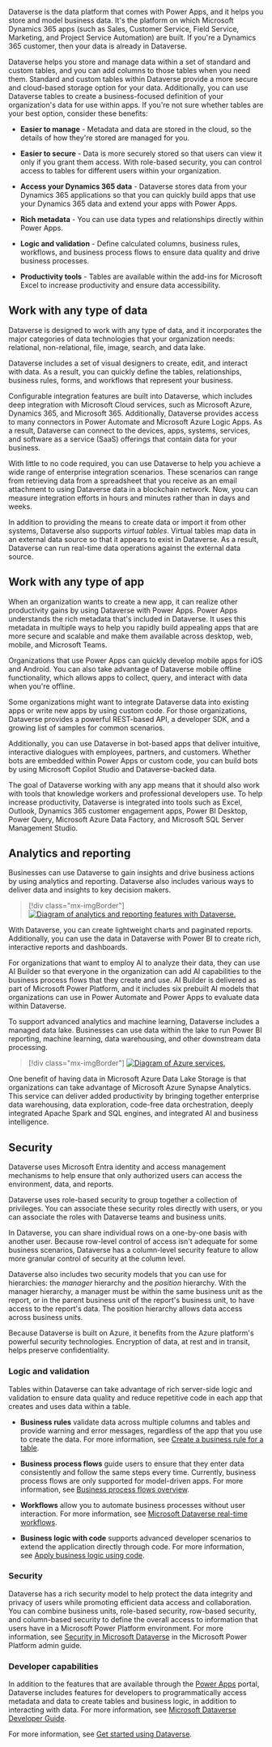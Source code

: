 Dataverse is the data platform that comes with Power Apps, and it helps you store and model business data. It's the platform on which Microsoft Dynamics 365 apps (such as Sales, Customer Service, Field Service, Marketing, and Project Service Automation) are built. If you're a Dynamics 365 customer, then your data is already in Dataverse.

Dataverse helps you store and manage data within a set of standard and custom tables, and you can add columns to those tables when you need them. Standard and custom tables within Dataverse provide a more secure and cloud-based storage option for your data. Additionally, you can use Dataverse tables to create a business-focused definition of your organization's data for use within apps. If you're not sure whether tables are your best option, consider these benefits:

-   **Easier to manage** - Metadata and data are stored in the cloud, so the details of how they're stored are managed for you.

-   **Easier to secure** - Data is more securely stored so that users can view it only if you grant them access. With role-based security, you can control access to tables for different users within your organization.

-   **Access your Dynamics 365 data** - Dataverse stores data from your Dynamics 365 applications so that you can quickly build apps that use your Dynamics 365 data and extend your apps with Power Apps.

-   **Rich metadata** - You can use data types and relationships directly within Power Apps.

-   **Logic and validation** - Define calculated columns, business rules, workflows, and business process flows to ensure data quality and drive business processes.

-   **Productivity tools** - Tables are available within the add-ins for Microsoft Excel to increase productivity and ensure data accessibility.

## Work with any type of data

Dataverse is designed to work with any type of data, and it incorporates the major categories of data technologies that your organization needs: relational, non-relational, file, image, search, and data lake.

Dataverse includes a set of visual designers to create, edit, and interact with data. As a result, you can quickly define the tables, relationships, business rules, forms, and workflows that represent your business.

Configurable integration features are built into Dataverse, which includes deep integration with Microsoft Cloud services, such as Microsoft Azure, Dynamics 365, and Microsoft 365. Additionally, Dataverse provides access to many connectors in Power Automate and Microsoft Azure Logic Apps. As a result, Dataverse can connect to the devices, apps, systems, services, and software as a service (SaaS) offerings that contain data for your business.

With little to no code required, you can use Dataverse to help you achieve a wide range of enterprise integration scenarios. These scenarios can range from retrieving data from a spreadsheet that you receive as an email attachment to using Dataverse data in a blockchain network. Now, you can measure integration efforts in hours and minutes rather than in days and weeks.

In addition to providing the means to create data or import it from other systems, Dataverse also supports *virtual tables*. Virtual tables map data in an external data source so that it appears to exist in Dataverse. As a result, Dataverse can run real-time data operations against the external data source.

## Work with any type of app

When an organization wants to create a new app, it can realize other productivity gains by using Dataverse with Power Apps. Power Apps understands the rich metadata that's included in Dataverse. It uses this metadata in multiple ways to help you rapidly build appealing apps that are more secure and scalable and make them available across desktop, web, mobile, and Microsoft Teams.

Organizations that use Power Apps can quickly develop mobile apps for iOS and Android. You can also take advantage of Dataverse mobile offline functionality, which allows apps to collect, query, and interact with data when you're offline.

Some organizations might want to integrate Dataverse data into existing apps or write new apps by using custom code. For those organizations, Dataverse provides a powerful REST-based API, a developer SDK, and a growing list of samples for common scenarios.

Additionally, you can use Dataverse in bot-based apps that deliver intuitive, interactive dialogues with employees, partners, and customers. Whether bots are embedded within Power Apps or custom code, you can build bots by using Microsoft Copilot Studio and Dataverse-backed data.

The goal of Dataverse working with any app means that it should also work with tools that knowledge workers and professional developers use. To help increase productivity, Dataverse is integrated into tools such as Excel, Outlook, Dynamics 365 customer engagement apps, Power BI Desktop, Power Query, Microsoft Azure Data Factory, and Microsoft SQL Server Management Studio.

## Analytics and reporting

Businesses can use Dataverse to gain insights and drive business actions by using analytics and reporting. Dataverse also includes various ways to deliver data and insights to key decision makers.

> [!div class="mx-imgBorder"]
> [![Diagram of analytics and reporting features with Dataverse.](../media/reports-analytics.png)](../media/reports-analytics.png#lightbox)

With Dataverse, you can create lightweight charts and paginated reports. Additionally, you can use the data in Dataverse with Power BI to create rich, interactive reports and dashboards.

For organizations that want to employ AI to analyze their data, they can use AI Builder so that everyone in the organization can add AI capabilities to the business process flows that they create and use. AI Builder is delivered as part of Microsoft Power Platform, and it includes six prebuilt AI models that organizations can use in Power Automate and Power Apps to evaluate data within Dataverse.

To support advanced analytics and machine learning, Dataverse includes a managed data lake. Businesses can use data within the lake to run Power BI reporting, machine learning, data warehousing, and other downstream data processing.

> [!div class="mx-imgBorder"]
> [![Diagram of Azure services.](../media/azure-services.png)](../media/azure-services.png#lightbox)

One benefit of having data in Microsoft Azure Data Lake Storage is that organizations can take advantage of Microsoft Azure Synapse Analytics. This service can deliver added productivity by bringing together enterprise data warehousing, data exploration, code-free data orchestration, deeply integrated Apache Spark and SQL engines, and integrated AI and business intelligence.

## Security

Dataverse uses Microsoft Entra identity and access management mechanisms to help ensure that only authorized users can access the environment, data, and reports.

Dataverse uses role-based security to group together a collection of privileges. You can associate these security roles directly with users, or you can associate the roles with Dataverse teams and business units.

In Dataverse, you can share individual rows on a one-by-one basis with another user. Because row-level control of access isn't adequate for some business scenarios, Dataverse has a column-level security feature to allow more granular control of security at the column level.

Dataverse also includes two security models that you can use for hierarchies: the *manager* hierarchy and the *position* hierarchy. With the manager hierarchy, a manager must be within the same business unit as the report, or in the parent business unit of the report's business unit, to have access to the report's data. The position hierarchy allows data access across business units.

Because Dataverse is built on Azure, it benefits from the Azure platform's powerful security technologies. Encryption of data, at rest and in transit, helps preserve confidentiality.

### Logic and validation

Tables within Dataverse can take advantage of rich server-side logic and validation to ensure data quality and reduce repetitive code in each app that creates and uses data within a table.

-   **Business rules** validate data across multiple columns and tables and provide warning and error messages, regardless of the app that you use to create the data. For more information, see [Create a business rule for a table](/power-apps/maker/data-platform/data-platform-create-business-rule/?azure-portal=true).

-   **Business process flows** guide users to ensure that they enter data consistently and follow the same steps every time. Currently, business process flows are only supported for model-driven apps. For more information, see [Business process flows overview](/power-automate/business-process-flows-overview/?azure-portal=true).

-   **Workflows** allow you to automate business processes without user interaction. For more information, see [Microsoft Dataverse real-time workflows](/power-apps/maker/data-platform/overview-realtime-workflows/?azure-portal=true).

-   **Business logic with code** supports advanced developer scenarios to extend the application directly through code. For more information, see [Apply business logic using code](/power-apps/developer/data-platform/apply-business-logic-with-code/?azure-portal=true).

### Security

Dataverse has a rich security model to help protect the data integrity and privacy of users while promoting efficient data access and collaboration. You can combine business units, role-based security, row-based security, and column-based security to define the overall access to information that users have in a Microsoft Power Platform environment. For more information, see [Security in Microsoft Dataverse](/power-platform/admin/wp-security/?azure-portal=true) in the Microsoft Power Platform admin guide.

### Developer capabilities

In addition to the features that are available through the [Power Apps](https://make.powerapps.com/?utm_source=padocs&utm_medium=linkinadoc&utm_campaign=referralsfromdoc) portal, Dataverse includes features for developers to programmatically access metadata and data to create tables and business logic, in addition to interacting with data. For more information, see [Microsoft Dataverse Developer Guide](/power-apps/developer/data-platform/overview/?azure-portal=true).

For more information, see [Get started using Dataverse](/training/paths/get-started-cds/?azure-portal=true).

